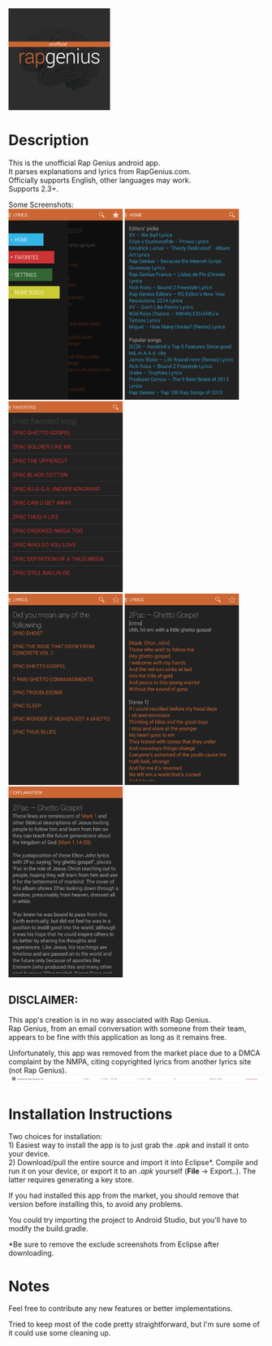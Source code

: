 <img src="screenshots/logo.png" alt="Logo" width="200px"/>
<h1>Description</h1>
This is the unofficial Rap Genius android app.<br>
It parses explanations and lyrics from RapGenius.com.<br>
Officially supports English, other languages may work.<br>
Supports 2.3+.

Some Screenshots:<br>
<img src="screenshots/drawer.png" alt="Drawer" width="225px"/>
<img src="screenshots/home.png" alt="Home" width="225px"/>
<img src="screenshots/favorites.png" alt="Favorites" width="225px"/><br>
<img src="screenshots/search.png" alt="Search" width="225px"/>
<img src="screenshots/lyrics.png" alt="Lyrics" width="225px"/>
<img src="screenshots/explanation.png" alt="Explanation" width="225px"/><br>

<h2>DISCLAIMER:</h2> 
This app's creation is in no way associated with Rap Genius.<br>
Rap Genius, from an email conversation with someone from their team, <br>
appears to be fine with this application as long as it remains free.

Unfortunately, this app was removed from the market place due to a DMCA complaint by the NMPA, 
citing copyrighted lyrics from another lyrics site (not Rap Genius). 
<img src="screenshots/suspension.png" alt="Suspension" width="700px"/><br>

<h1>Installation Instructions</h1>
Two choices for installation:<br>
1) Easiest way to install the app is to just grab the <i>.apk</i> and install it onto your device.<br>
2) Download/pull the entire source and import it into Eclipse*. Compile and run it on your device,
	or export it to an <i>.apk</i> yourself (<b>File</b> -> </b>Export..). 
	The latter requires generating a key store.

If you had installed this app from the market, you should remove that version before installing this,
to avoid any problems.

You could try importing the project to Android Studio, but you'll have to modify the build.gradle.

*Be sure to remove the exclude screenshots from Eclipse after downloading.

<h1>Notes</h1>
Feel free to contribute any new features or better implementations.

Tried to keep most of the code pretty straightforward, 
but I'm sure some of it could use some cleaning up.

